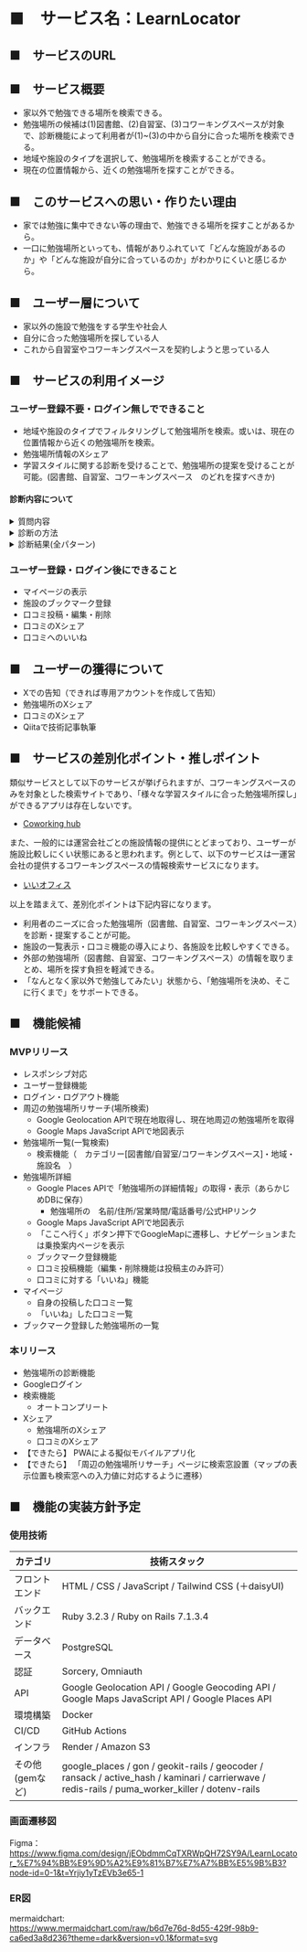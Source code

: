 # ■　サービス名：LearnLocator

## ■　サービスのURL

## ■　サービス概要
- 家以外で勉強できる場所を検索できる。
- 勉強場所の候補は(1)図書館、(2)自習室、(3)コワーキングスペースが対象で、診断機能によって利用者が(1)~(3)の中から自分に合った場所を検索できる。
- 地域や施設のタイプを選択して、勉強場所を検索することができる。
- 現在の位置情報から、近くの勉強場所を探すことができる。

## ■　このサービスへの思い・作りたい理由
- 家では勉強に集中できない等の理由で、勉強できる場所を探すことがあるから。
- 一口に勉強場所といっても、情報がありふれていて「どんな施設があるのか」や「どんな施設が自分に合っているのか」がわかりにくいと感じるから。

## ■　ユーザー層について
- 家以外の施設で勉強をする学生や社会人
- 自分に合った勉強場所を探している人
- これから自習室やコワーキングスペースを契約しようと思っている人

## ■　サービスの利用イメージ
### ユーザー登録不要・ログイン無しでできること
- 地域や施設のタイプでフィルタリングして勉強場所を検索。或いは、現在の位置情報から近くの勉強場所を検索。
- 勉強場所情報のXシェア
- 学習スタイルに関する診断を受けることで、勉強場所の提案を受けることが可能。(図書館、自習室、コワーキングスペース　のどれを探すべきか)

#### 診断内容について
<details><summary>質問内容</summary>
診断は、下記の5問に回答していただく想定です。  

| 質問No | 質問                            | 回答の選択肢  | 
| ------ | ------------------------------- | ------------- | 
| 1      | 広い作業スペースが欲しい        | はい / いいえ | 
| 2      | 発話・会話する                  | はい / いいえ | 
| 3      | PC作業を伴う                    | はい / いいえ | 
| 4      | 長時間勉強したい（目安：2時間） | はい / いいえ | 
| 5      | 一定期間通いたい（例：1ヶ月間） | はい / いいえ | 
</details>
<details><summary>診断の方法</summary>
下記のように質問の回答ごとに点数化し、合計点数が最大のものを提案します。  

| 質問No | 質問                            | 回答の選択肢 | 自習室 | コワーキング | 図書館 | 
| ------ | ------------------------------- | ------------ | ------ | ------------ | ------ | 
| 1      | 広い作業スペースが欲しい        | はい         | 1      | 1            | 0      | 
|        |                                 | いいえ       | 0      | 0            | 1      | 
| 2      | 発話・会話する                  | はい         | 0      | 5            | 0      | 
|        |                                 | いいえ       | 1      | 0            | 1      | 
| 3      | PC作業を伴う                    | はい         | 0      | 1            | 0      | 
|        |                                 | いいえ       | 1      | 0            | 1      | 
| 4      | 長時間勉強したい(目安：2時間)   | はい         | 1      | 1            | 0      | 
|        |                                 | いいえ       | 0      | 0            | 1      | 
| 5      | 1ヶ月間など、まとまって通いたい | はい         | 1      | 1            | 1      | 
|        |                                 | いいえ       | 0      | 0            | 1      | 
</details>
<details><summary>診断結果(全パターン)</summary>

```
パターン 1: はい, はい, はい, はい, はい => 提案施設: コワーキングスペース
パターン 2: はい, はい, はい, はい, いいえ => 提案施設: コワーキングスペース
パターン 3: はい, はい, はい, いいえ, はい => 提案施設: コワーキングスペース
パターン 4: はい, はい, はい, いいえ, いいえ => 提案施設: コワーキングスペース
パターン 5: はい, はい, いいえ, はい, はい => 提案施設: コワーキングスペース
パターン 6: はい, はい, いいえ, はい, いいえ => 提案施設: コワーキングスペース
パターン 7: はい, はい, いいえ, いいえ, はい => 提案施設: コワーキングスペース
パターン 8: はい, はい, いいえ, いいえ, いいえ => 提案施設: コワーキングスペース
パターン 9: はい, いいえ, はい, はい, はい => 提案施設: 自習室 / コワーキングスペース
パターン 10: はい, いいえ, はい, はい, いいえ => 提案施設: 自習室 / コワーキングスペース
パターン 11: はい, いいえ, はい, いいえ, はい => 提案施設: 自習室 / コワーキングスペース / 図書館
パターン 12: はい, いいえ, はい, いいえ, いいえ => 提案施設: 図書館
パターン 13: はい, いいえ, いいえ, はい, はい => 提案施設: 自習室
パターン 14: はい, いいえ, いいえ, はい, いいえ => 提案施設: 自習室
パターン 15: はい, いいえ, いいえ, いいえ, はい => 提案施設: 自習室 / 図書館
パターン 16: はい, いいえ, いいえ, いいえ, いいえ => 提案施設: 図書館
パターン 17: いいえ, はい, はい, はい, はい => 提案施設: コワーキングスペース
パターン 18: いいえ, はい, はい, はい, いいえ => 提案施設: コワーキングスペース
パターン 19: いいえ, はい, はい, いいえ, はい => 提案施設: コワーキングスペース
パターン 20: いいえ, はい, はい, いいえ, いいえ => 提案施設: コワーキングスペース
パターン 21: いいえ, はい, いいえ, はい, はい => 提案施設: コワーキングスペース
パターン 22: いいえ, はい, いいえ, はい, いいえ => 提案施設: コワーキングスペース
パターン 23: いいえ, はい, いいえ, いいえ, はい => 提案施設: コワーキングスペース
パターン 24: いいえ, はい, いいえ, いいえ, いいえ => 提案施設: コワーキングスペース
パターン 25: いいえ, いいえ, はい, はい, はい => 提案施設: 自習室 / コワーキングスペース / 図書館
パターン 26: いいえ, いいえ, はい, はい, いいえ => 提案施設: 図書館
パターン 27: いいえ, いいえ, はい, いいえ, はい => 提案施設: 図書館
パターン 28: いいえ, いいえ, はい, いいえ, いいえ => 提案施設: 図書館
パターン 29: いいえ, いいえ, いいえ, はい, はい => 提案施設: 自習室 / 図書館
パターン 30: いいえ, いいえ, いいえ, はい, いいえ => 提案施設: 図書館
パターン 31: いいえ, いいえ, いいえ, いいえ, はい => 提案施設: 図書館
パターン 32: いいえ, いいえ, いいえ, いいえ, いいえ => 提案施設: 図書館
```
</details>

### ユーザー登録・ログイン後にできること
- マイページの表示
- 施設のブックマーク登録
- 口コミ投稿・編集・削除
- 口コミのXシェア
- 口コミへのいいね

## ■　ユーザーの獲得について
- Xでの告知（できれば専用アカウントを作成して告知）
- 勉強場所のXシェア
- 口コミのXシェア
- Qiitaで技術記事執筆

## ■　サービスの差別化ポイント・推しポイント
類似サービスとして以下のサービスが挙げられますが、コワーキングスペースのみを対象とした検索サイトであり、「様々な学習スタイルに合った勉強場所探し」ができるアプリは存在しないです。  
- [Coworking hub](https://www.coworking-hub.com/)

また、一般的には運営会社ごとの施設情報の提供にとどまっており、ユーザーが施設比較しにくい状態にあると思われます。例として、以下のサービスは一運営会社の提供するコワーキングスペースの情報検索サービスになります。  　　
- [いいオフィス](https://e-office.space/)

以上を踏まえて、差別化ポイントは下記内容になります。
- 利用者のニーズに合った勉強場所（図書館、自習室、コワーキングスペース）を診断・提案することが可能。
- 施設の一覧表示・口コミ機能の導入により、各施設を比較しやすくできる。
- 外部の勉強場所（図書館、自習室、コワーキングスペース）の情報を取りまとめ、場所を探す負担を軽減できる。
- 「なんとなく家以外で勉強してみたい」状態から、「勉強場所を決め、そこに行くまで」をサポートできる。

## ■　機能候補
### MVPリリース
- レスポンシブ対応
- ユーザー登録機能
- ログイン・ログアウト機能
- 周辺の勉強場所リサーチ(場所検索)
  - Google Geolocation APIで現在地取得し、現在地周辺の勉強場所を取得
  - Google Maps JavaScript APIで地図表示
- 勉強場所一覧(一覧検索)
  - 検索機能（　カテゴリー[図書館/自習室/コワーキングスペース]・地域・施設名　）
- 勉強場所詳細
  - Google Places APIで「勉強場所の詳細情報」の取得・表示（あらかじめDBに保存）　
    - 勉強場所の　名前/住所/営業時間/電話番号/公式HPリンク　
  - Google Maps JavaScript APIで地図表示
  - 「ここへ行く」ボタン押下でGoogleMapに遷移し、ナビゲーションまたは乗換案内ページを表示
  - ブックマーク登録機能
  - 口コミ投稿機能（編集・削除機能は投稿主のみ許可）
  - 口コミに対する「いいね」機能
- マイページ
  - 自身の投稿した口コミ一覧
  - 「いいね」した口コミ一覧
- ブックマーク登録した勉強場所の一覧

### 本リリース
- 勉強場所の診断機能
- Googleログイン
- 検索機能
  - オートコンプリート
- Xシェア
  - 勉強場所のXシェア
  - 口コミのXシェア
- 【できたら】 PWAによる擬似モバイルアプリ化
- 【できたら】 「周辺の勉強場所リサーチ」ページに検索窓設置（マップの表示位置も検索窓への入力値に対応するように遷移）


## ■　機能の実装方針予定

### 使用技術
| カテゴリ        | 技術スタック                                                                                                                                      | 
| --------------- | ------------------------------------------------------------------------------------------------------------------------------------------------- | 
| フロントエンド  | HTML / CSS / JavaScript / Tailwind CSS (＋daisyUI)　                                                                                                           | 
| バックエンド    | 	Ruby 3.2.3 / Ruby on Rails 7.1.3.4                                                                                                               | 
| データベース    | PostgreSQL                                                                                                                                        | 
| 認証            | Sorcery, Omniauth                                                                                                                                  | 
| API             | Google Geolocation API / Google Geocoding API / Google Maps JavaScript API / Google Places API                                                    | 
| 環境構築        | Docker                                                                                                                                            | 
| CI/CD           | 	GitHub Actions                                                                                                                                   | 
| インフラ        | Render / Amazon S3                                                                                                                                | 
| その他(gemなど) | google_places / gon / geokit-rails / geocoder / ransack / active_hash / kaminari / carrierwave / redis-rails / puma_worker_killer / dotenv-rails  | 

### 画面遷移図
Figma：  
https://www.figma.com/design/jEObdmmCqTXRWpQH72SY9A/LearnLocator_%E7%94%BB%E9%9D%A2%E9%81%B7%E7%A7%BB%E5%9B%B3?node-id=0-1&t=Yrjiy1yTzEVb3e65-1

### ER図
mermaidchart:  
https://www.mermaidchart.com/raw/b6d7e76d-8d55-429f-98b9-ca6ed3a8d236?theme=dark&version=v0.1&format=svg
